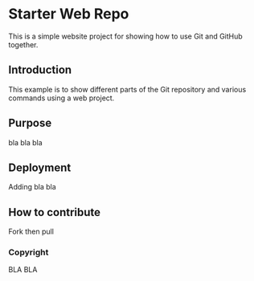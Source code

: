 # Starter Web Repo
This is a simple website project for showing how to use Git and GitHub together.

## Introduction
This example is to show different parts of the Git repository and various commands using a web project.

## Purpose
bla bla bla

## Deployment
Adding bla bla

## How to contribute
Fork then pull

### Copyright
BLA BLA

